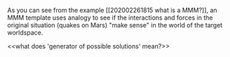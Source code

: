 As you can see from the example [[202002261815 what is a MMM?]], an MMM template uses analogy to see if the interactions and forces in the original situation (quakes on Mars) "make sense" in the world of the target worldspace.

<<what does 'generator of possible solutions' mean?>>